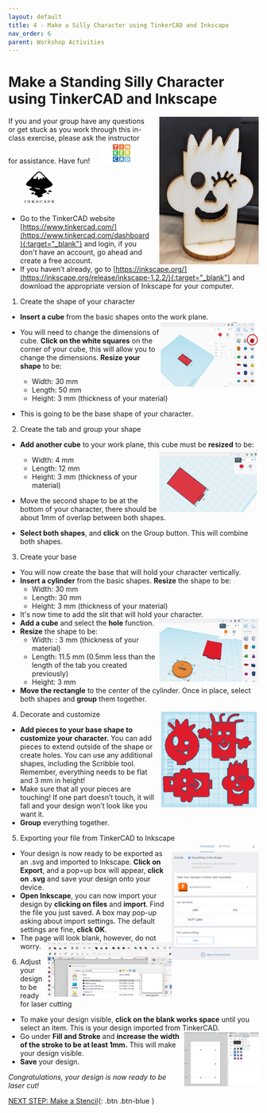 ```yaml
---
layout: default
title: 4 - Make a Silly Character using TinkerCAD and Inkscape
nav_order: 6
parent: Workshop Activities
---
```


# Make a Standing Silly Character using TinkerCAD and Inkscape

<img src="images/act2/0.final.jpg" style="margin-left:20px; float:right;width:200px;" alt="image of a completed laser cut character">
If you and your group have any questions or get stuck as you work through this in-class exercise, please ask the instructor for assistance.  Have fun!

<img src="images/act2/tinkercad-logo.png" style="margin-left:20px; width:80px;" alt="tinkercad logo">
<img src="images/inkscape-logo.jpg" style="margin-left:20px; width:80px;" alt="inkscape logo">

- Go to the TinkerCAD website [https://www.tinkercad.com/](https://www.tinkercad.com/dashboard){:target="_blank"} and login, if you don't have an account, go ahead and create a free account. 
- If you haven’t already, go to [https://inkscape.org/](https://inkscape.org/release/inkscape-1.2.2/){:target="_blank"} and download the appropriate version of Inkscape for your computer.

1. Create the shape of your character
- **Insert a cube** from the basic shapes onto the work plane. <img src="images/act2/1.cube.png" style="float:right;width:200px;" alt="tinkercad platform, inserting a cube">
- You will need to change the dimensions of cube. **Click on the white squares** on the corner of your cube, this will allow you to change the dimensions. **Resize your shape** to be:
  - Width: 30 mm
  - Length: 50 mm
  - Height: 3 mm (thickness of your material)
    
- This is going to be the base shape of your character. 
  
2. Create the tab and group your shape
- **Add another cube** to your work plane, this cube must be **resized** to be: <img src="images/act2/2.group.png" style="float:right;width:200px;" alt="two rectangles overlapping">
  - Width: 4 mm
  - Length: 12 mm
  - Height: 3 mm (thickness of your material)

- Move the second shape to be at the bottom of your character, there should be about 1mm of overlap between both shapes.
- **Select both shapes**, and **click** on the Group button. This will combine both shapes.

3. Create your base
- You will now create the base that will hold your character vertically. 
- **Insert a cylinder** from the basic shapes. **Resize** the shape to be:
  - Width: 30 mm
  - Length: 30 mm
  - Height: 3 mm (thickness of your material)
- It's now time to add the slit that will hold your character. <img src="images/act2/3.base.png" style="float:right;width:200px;" alt="cylinder with a rectangle hole in the middle">
- **Add a cube** and select the **hole** function.
- **Resize** the shape to be:
  - Width: : 3 mm (thickness of your material)
  - Length: 11.5 mm (0.5mm less than the length of the tab you created previously)
  - Height: 3 mm
- **Move the rectangle** to the center of the cylinder. Once in place, select both shapes and **group** them together.  

4. Decorate and customize <img src="images/act2/4.custum.png" style="float:right;width:200px;" alt="four ideas of fun characters">
- **Add pieces to your base shape to customize your character.** You can add pieces to extend outside of the shape or create holes. You can use any additional shapes, including the Scribble tool. Remember, everything needs to be flat and 3 mm in height! 
- Make sure that all your pieces are touching! If one part doesn’t touch, it will fall and your design won’t look like you want it.
- **Group** everything together.

5. Exporting your file from TinkerCAD to Inkscape  <img src="images/act1/09.export.png" style="float:right;width:175px;" alt="TinkerCAD export formats">
- Your design is now ready to be exported as an .svg and imported to Inkscape. **Click on Export**, and a pop=up box will appear, **click on .svg** and save your design onto your device.
- **Open Inkscape**, you can now import your design by **clicking on files** and **import**. Find the file you just saved. A box may pop-up asking about import settings. The default settings are fine, **click OK**.
- The page will look blank, however, do not worry. <img src="images/act1/11.import.png" style="float:right;width:250px;" alt="import file in Inkscape">

6. Adjust your design to be ready for laser cutting
- To make your design visible, **click on the blank works space** until you select an item. This is your design imported from TinkerCAD. <img src="images/act1/12.select.png" style="float:right;width:150px;" alt="blank workspace with design selected">
- Go under **Fill and Stroke** and **increase the width of the stroke to be at least 1mm.** This will make your design visible.
- **Save** your design.

_Congratulations, your design is now ready to be laser cut!_

[NEXT STEP: Make a Stencil](4-stencil.html){: .btn .btn-blue }
